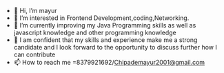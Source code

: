 - 👋 Hi, I’m mayur
- 👀 I’m interested in Frontend Development,coding,Networking.
- 🌱 I’m currently improving my Java Programming skills as well as javascript knowledge and other programming knowledge
- 💞️ I am confident that my skills and experience make me a strong candidate and I look forward to the opportunity to discuss further how I can contribute
- 📫 How to reach me =8379921692/Chipademayur2001@gmail.com
<!---
chipademayur/chipademayur is a ✨ special ✨ repository because its `README.md` (this file) appears on your GitHub profile.
You can click the Preview link to take a look at your changes.
--->

